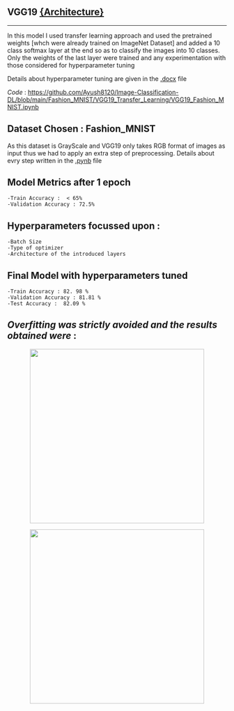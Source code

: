 ## VGG19 [{Architecture}](https://iq.opengenus.org/vgg19-architecture/)
--------

In this model I used transfer learning approach and used the pretrained weights [whch were already trained on ImageNet Dataset] and added  a 10 class softmax layer at the end so as to classify the images into 10 classes. 
Only the weights of the last layer were trained and any experimentation with those considered for hyperparameter tuning

Details about hyperparameter tuning are given in the [.docx](https://github.com/Ayush8120/Image-Classification-DL/blob/main/Fashion_MNIST/VGG19_Transfer_Learning/HyperparameterTuning.docx) file 

*_Code_* : https://github.com/Ayush8120/Image-Classification-DL/blob/main/Fashion_MNIST/VGG19_Transfer_Learning/VGG19_Fashion_MNIST.ipynb

Dataset Chosen : Fashion_MNIST
------------

As this dataset is GrayScale and VGG19 only takes RGB format of images as input thus we had to apply an extra step of preprocessing. Details about evry step written in the [.pynb](https://github.com/Ayush8120/Image-Classification-DL/blob/main/Fashion_MNIST/VGG19_Transfer_Learning/VGG19_Fashion_MNIST.ipynb) file

Model Metrics after 1 epoch
---------
    -Train Accuracy :  < 65%         
    -Validation Accuracy : 72.5%

Hyperparameters focussed upon :
------
    -Batch Size 
    -Type of optimizer  
    -Architecture of the introduced layers

Final Model with hyperparameters tuned
-------

    -Train Accuracy : 82. 98 %
    -Validation Accuracy : 81.81 %
    -Test Accuracy :  82.09 %

_Overfitting was strictly avoided and  the results obtained were_ : 
-----

<p align="center">
  <img width="400" height="400" src="https://lh6.googleusercontent.com/XibWWx4Rn5yQJVX4YrZRWfHAwyIVDsiOSzVpDp_3IT4lx3BwVxJH_JrtgCtgkLvy4c69uaJRAUU0GcagPyrD-E27suSpHWaRgTIpJj-uZpKqFXreXEIeRFquF390hfs-nR9aBfe9">
</p>

<p align="center">
  <img width="400" height="400" src="https://lh4.googleusercontent.com/n45od5po-nU90UKJgrU8uFeOPagAAhDOjEqZAdttr_ibAByDkTtsr0DWQyCccU_vMceZWbtvKS1aszrDbxpIxyuv8R8OPaMODE9BwUygGYstyXlVIkkgzKQtj5r3SM0S9BjKvX7j">
</p>

